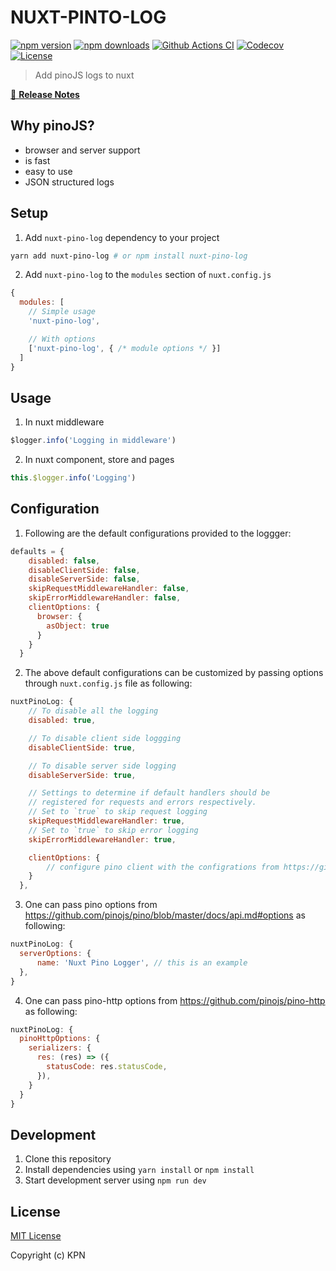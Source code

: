 # NUXT-PINTO-LOG

[![npm version][npm-version-src]][npm-version-href]
[![npm downloads][npm-downloads-src]][npm-downloads-href]
[![Github Actions CI][github-actions-ci-src]][github-actions-ci-href]
[![Codecov][codecov-src]][codecov-href]
[![License][license-src]][license-href]

> Add pinoJS logs to nuxt

[📖 **Release Notes**](./CHANGELOG.md)

## Why pinoJS?

- browser and server support
- is fast
- easy to use
- JSON structured logs

## Setup

1. Add `nuxt-pino-log` dependency to your project

```bash
yarn add nuxt-pino-log # or npm install nuxt-pino-log
```

2. Add `nuxt-pino-log` to the `modules` section of `nuxt.config.js`

```js
{
  modules: [
    // Simple usage
    'nuxt-pino-log',

    // With options
    ['nuxt-pino-log', { /* module options */ }]
  ]
}
```

## Usage

1. In nuxt middleware

```js
$logger.info('Logging in middleware')
```

2. In nuxt component, store and pages

```js
this.$logger.info('Logging')
```

## Configuration

1. Following are the default configurations provided to the loggger:

```js
defaults = {
    disabled: false,
    disableClientSide: false,
    disableServerSide: false,
    skipRequestMiddlewareHandler: false,
    skipErrorMiddlewareHandler: false,
    clientOptions: {
      browser: {
        asObject: true
      }
    }
  }
```

2. The above default configurations can be customized by passing options through `nuxt.config.js` file as following:

```js
nuxtPinoLog: {
    // To disable all the logging
    disabled: true,

    // To disable client side loggging
    disableClientSide: true,

    // To disable server side logging
    disableServerSide: true,

    // Settings to determine if default handlers should be
    // registered for requests and errors respectively.
    // Set to `true` to skip request logging
    skipRequestMiddlewareHandler: true,
    // Set to `true` to skip error logging
    skipErrorMiddlewareHandler: true,

    clientOptions: {
        // configure pino client with the configrations from https://github.com/pinojs/pino/blob/master/docs/browser.md
    }
  },
```

3. One can pass pino options from https://github.com/pinojs/pino/blob/master/docs/api.md#options as following:

```js
nuxtPinoLog: {
  serverOptions: {
      name: 'Nuxt Pino Logger', // this is an example
  },
}
```

4. One can pass pino-http options from https://github.com/pinojs/pino-http as following:

```js
nuxtPinoLog: {
  pinoHttpOptions: {
    serializers: {
      res: (res) => ({
        statusCode: res.statusCode,
      }),
    }
  }
}
```

## Development

1. Clone this repository
2. Install dependencies using `yarn install` or `npm install`
3. Start development server using `npm run dev`

## License

[MIT License](./LICENSE)

Copyright (c) KPN

<!-- Badges -->
[npm-version-src]: https://img.shields.io/npm/v/nuxt-pino-log/latest.svg
[npm-version-href]: https://npmjs.com/package/nuxt-pino-log

[npm-downloads-src]: https://img.shields.io/npm/dt/nuxt-pino-log.svg
[npm-downloads-href]: https://npmjs.com/package/nuxt-pino-log

[github-actions-ci-src]: https://github.com/kpn/nuxt-pino-log/workflows/ci/badge.svg
[github-actions-ci-href]: https://github.com/kpn/nuxt-pino-log/actions?query=workflow%3Aci

[codecov-src]: https://img.shields.io/codecov/c/github/kpn/nuxt-pino-log.svg
[codecov-href]: https://codecov.io/gh/kpn/nuxt-pino-log

[license-src]: https://img.shields.io/npm/l/nuxt-pino-log.svg
[license-href]: https://npmjs.com/package/nuxt-pino-log